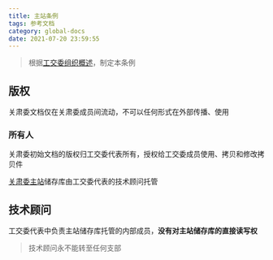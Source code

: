 ```yaml
---
title: 主站条例
tags: 参考文档
category: global-docs
date: 2021-07-20 23:59:55
---
```


> 根据[工交委组织概述](https://srec.vercel.app/global-docs/international)，制定本条例
<!-- more -->
## 版权
关肃委文档仅在关肃委成员间流动，不可以任何形式在外部传播、使用
### 所有人
关肃委初始文档的版权归工交委代表所有，授权给工交委成员使用、拷贝和修改拷贝件

[关肃委主站](https://srec.vercel.app)储存库由工交委代表的技术顾问托管
## 技术顾问
工交委代表中负责主站储存库托管的内部成员，**没有对主站储存库的直接读写权**
> 技术顾问永不能转至任何支部